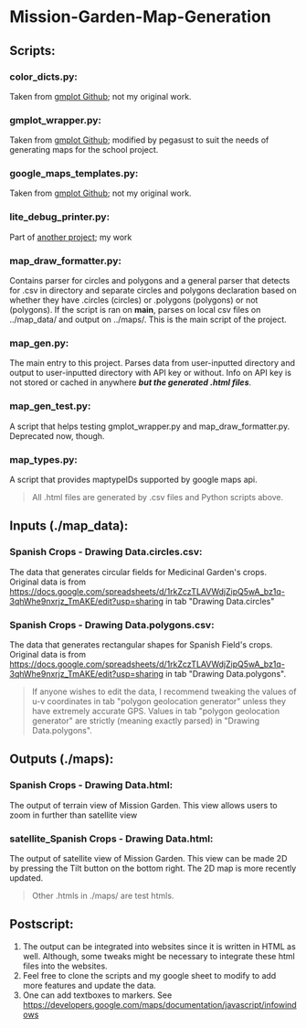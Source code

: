 # Mission-Garden-Map-Generation

## Scripts:
  ### color_dicts.py:
  Taken from [gmplot Github](https://github.com/vgm64/gmplot/blob/master/gmplot/color_dicts.py); not my original work.
  ### gmplot_wrapper.py:
  Taken from [gmplot Github](https://github.com/vgm64/gmplot/blob/master/gmplot/gmplot.py); modified by pegasust to suit the needs of
                      generating maps for the school project.
  ### google_maps_templates.py:
  Taken from [gmplot Github](https://github.com/vgm64/gmplot/blob/master/gmplot/google_maps_templates.py); not my original work.
  ### lite_debug_printer.py:
  Part of [another project](https://github.com/Pegasust/Lite_Debugger/blob/master/lite_debug_printer.py); my work
  ### map_draw_formatter.py:
  Contains parser for circles and polygons and a general parser that detects for .csv in directory and separate circles and polygons declaration based on whether they have .circles (circles) or .polygons (polygons) or not (polygons). If the script is ran on __main__, parses on local csv files on ../map_data/ and output on ../maps/. This is the main script of the project.
  ### map_gen.py:
  The main entry to this project. Parses data from user-inputted directory and output to user-inputted directory with API key or without. Info on API key is not stored or cached in anywhere __*but the generated .html files*__.
  ### map_gen_test.py:
  A script that helps testing gmplot_wrapper.py and map_draw_formatter.py. Deprecated now, though.
  ### map_types.py:
  A script that provides maptypeIDs supported by google maps api.

> All .html files are generated by .csv files and Python scripts above.

## Inputs (./map_data):
  ### Spanish Crops - Drawing Data.circles.csv:
  The data that generates circular fields for Medicinal Garden's crops. Original data is from https://docs.google.com/spreadsheets/d/1rkZczTLAVWdjZipQ5wA_bz1q-3qhWhe9nxrjz_TmAKE/edit?usp=sharing in tab "Drawing Data.circles"
  ### Spanish Crops - Drawing Data.polygons.csv:
  The data that generates rectangular shapes for Spanish Field's crops. Original data is from https://docs.google.com/spreadsheets/d/1rkZczTLAVWdjZipQ5wA_bz1q-3qhWhe9nxrjz_TmAKE/edit?usp=sharing in tab "Drawing Data.polygons". 
  > If anyone wishes to edit the data, I recommend tweaking the values of u-v coordinates in tab "polygon geolocation generator" unless they have extremely accurate GPS. Values in tab "polygon geolocation generator" are strictly (meaning exactly parsed) in "Drawing Data.polygons".
  

## Outputs (./maps):
  ### Spanish Crops - Drawing Data.html:
  The output of terrain view of Mission Garden. This view allows users to zoom in further than satellite view
  ### satellite_Spanish Crops - Drawing Data.html:
  The output of satellite view of Mission Garden. This view can be made 2D by pressing the Tilt button on the bottom right. The 2D map is more recently updated.
  > Other .htmls in ./maps/ are test htmls.
  
 ## Postscript:
  1. The output can be integrated into websites since it is written in HTML as well. Although, some tweaks might be necessary to integrate these html files into the websites.
  2. Feel free to clone the scripts and my google sheet to modify to add more features and update the data.
  3. One can add textboxes to markers. See https://developers.google.com/maps/documentation/javascript/infowindows
